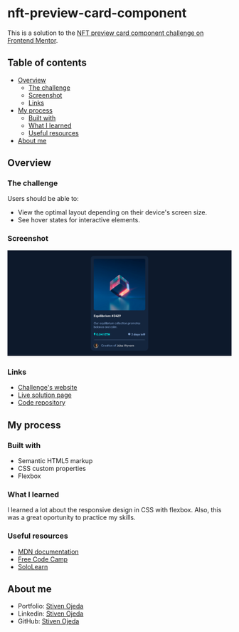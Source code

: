 # nft-preview-card-component
This is a solution to the [NFT preview card component challenge on Frontend Mentor](https://www.frontendmentor.io/challenges/nft-preview-card-component-SbdUL_w0U).

## Table of contents
- [Overview](#overview)
  - [The challenge](#the-challenge)
  - [Screenshot](#screenshot)
  - [Links](#links)
- [My process](#my-process)
  - [Built with](#built-with)
  - [What I learned](#what-i-learned)
  - [Useful resources](#useful-resources)
- [About me](#about-me)

## Overview

### The challenge
Users should be able to:
- View the optimal layout depending on their device's screen size.
- See hover states for interactive elements.

### Screenshot
![](./screenshot.png)

### Links
- [Challenge's website](https://www.frontendmentor.io/challenges/nft-preview-card-component-SbdUL_w0U)
- [Live solution page](https://stibojeda.github.io/nft-preview-card-component/)
- [Code repository](https://github.com/stibojeda/nft-preview-card-component)

## My process

### Built with
- Semantic HTML5 markup
- CSS custom properties
- Flexbox

### What I learned
I learned a lot about the responsive design in CSS with flexbox. Also, this was a great oportunity to practice my skills.

### Useful resources
- [MDN documentation](https://developer.mozilla.org/en-US/docs/Learn/CSS/CSS_layout/Flexbox)
- [Free Code Camp](https://www.youtube.com/watch?v=XqFR2lqBYPs)
- [SoloLearn](https://www.sololearn.com/learning/1023)

## About me
- Portfolio: [Stiven Ojeda](https://stibojeda.github.io)
- Linkedin: [Stiven Ojeda](https://www.linkedin.com/in/stiven-ojeda-090a3924a)
- GitHub: [Stiven Ojeda](https://github.com/stibojeda)
